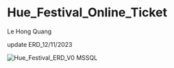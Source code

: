# Hue_Festival_Online_Ticket
<p>Le Hong Quang</p>
<p>update ERD_12/11/2023</p>

![Hue_Festival_ERD_V0](https://github.com/TRONGTIN0803/Hue_Festival_Online_Ticket/assets/110965574/22f81dff-8d16-47d2-b5b5-acb08b66df4d)
MSSQL
<p><img src="https://i.ibb.co/5jQ80kn/db.png" alt=""></p>
